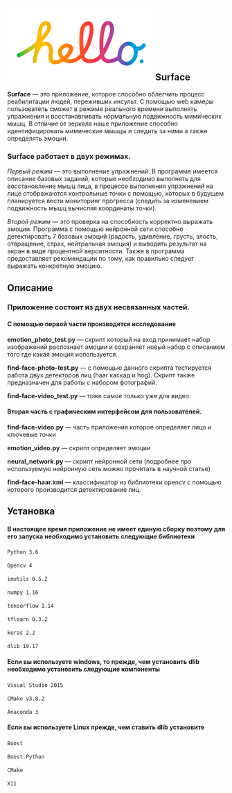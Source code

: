 ![Alt-текст](screenshot/hello..png)
Surface
-------
**Surface** — это приложение, которое способно облегчить процесс реабилитации людей, переживших инсульт.  С помощью web камеры пользователь сможет в режиме реального времени выполнять упражнения и восстанавливать нормальную подвижность мимических мышц. В отличие от зеркала наше приложение способно идентифицировать мимические мышцы и следить за ними а также определять эмоции.

### Surface работает в двух режимах. 

*Первый режим* — это выполнение упражнений. В программе имеется описание базовых заданий, которые необходимо выполнять для восстановление мышц лица, в процессе выполнения упражнений на лице отображаются контрольные точки с помощью, которых в будущем планируется вести мониторинг прогресса (следить за изменением подвижность мышц вычисляя координаты точки).

*Второй режим* — это проверка на способность корректно выражать эмоции. Программа с помощью нейронной сети способно детектировать 7 базовых эмоций (радость, удивление, грусть, злость, отвращение, страх, нейтральная эмоция) и выводить результат на экран в виде процентной вероятности. Также в программа предоставляет рекомендации по тому, как правильно следует выражать конкретную эмоцию.

## Описание

### Приложение состоит из двух несвязанных частей.

#### С помощью первой части производятся исследование 

**emotion_photo_test.py** — скрипт который на вход принимает набор изображений распознает эмоции и сохраняет новый набор с описанием того где какая эмоция используется.

**find-face-photo-test.py** — с помощью данного скрипта тестируется работа двух детекторов лиц (haar каскад и hog). Скрипт также предназначен для работы с набором фотографий.

**find-face-video_test.py** — тоже самое только уже для видео.

#### Вторая часть с графическим интерфейсом для пользователей.

**find-face-video.py** — часть приложения которое определяет лицо и ключевые точки

**emotion_video.py** — скрипт определяет эмоции

**neural_network.py** — скрипт нейронной сети (подробнее про используемую нейронную сеть можно прочитать в научной статье)

**find-face-haar.xml** — классификатор из библиотеки opencv с помощью которого производится детектирование лиц.

## Установка 

#### В настоящее время приложение не имеет единую сборку поэтому для его запуска необходимо установить следующие библиотеки

`Python 3.6`

`Opencv 4`

`imutils 0.5.2`

`numpy 1.16`

`tensorflow 1.14`

`tflearn 0.3.2`

`keras 2.2`

`dlib 19.17`

#### Если вы используете windows, то прежде, чем установить dlib необходимо установить следующие компоненты

`Visual Studio 2015`

`CMake v3.8.2`

`Anaconda 3`

#### Если вы используете Linux прежде, чем ставить dlib установите

`Boost`

`Boost.Python`

`CMake`

`X11`
